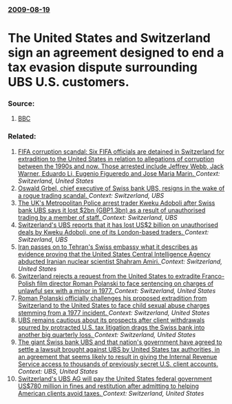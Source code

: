 ### [2009-08-19](/news/2009/08/19/index.md)

#  The United States and Switzerland sign an agreement designed to end a tax evasion dispute surrounding UBS U.S. customers. 




### Source:

1. [BBC](http://news.bbc.co.uk/2/hi/business/8210006.stm)

### Related:

1. [FIFA corruption scandal: Six FIFA officials are detained in Switzerland for extradition to the United States in relation to allegations of corruption between the 1990s and now. Those arrested include Jeffrey Webb, Jack Warner, Eduardo Li, Eugenio Figueredo and Jose Maria Marin. ](/news/2015/05/27/fifa-corruption-scandal-six-fifa-officials-are-detained-in-switzerland-for-extradition-to-the-united-states-in-relation-to-allegations-of-c.md) _Context: Switzerland, United States_
2. [Oswald Grbel, chief executive of Swiss bank UBS, resigns in the wake of a rogue trading scandal. ](/news/2011/09/24/oswald-grubel-chief-executive-of-swiss-bank-ubs-resigns-in-the-wake-of-a-rogue-trading-scandal.md) _Context: Switzerland, UBS_
3. [The UK's Metropolitan Police arrest trader Kweku Adoboli after Swiss bank UBS says it lost $2bn (GBP1.3bn) as a result of unauthorised trading by a member of staff. ](/news/2011/09/15/the-uk-s-metropolitan-police-arrest-trader-kweku-adoboli-after-swiss-bank-ubs-says-it-lost-2bn-agbp1-3bn-as-a-result-of-unauthorised-trad.md) _Context: Switzerland, UBS_
4. [Switzerland's UBS reports that it has lost US$2 billion on unauthorised deals by Kweku Adoboli, one of its London-based traders. ](/news/2011/09/15/switzerland-s-ubs-reports-that-it-has-lost-us-2-billion-on-unauthorised-deals-by-kweku-adoboli-one-of-its-london-based-traders.md) _Context: Switzerland, UBS_
5. [Iran passes on to Tehran's Swiss embassy what it describes as evidence proving that the United States Central Intelligence Agency abducted Iranian nuclear scientist Shahram Amiri. ](/news/2010/07/4/iran-passes-on-to-tehran-s-swiss-embassy-what-it-describes-as-evidence-proving-that-the-united-states-central-intelligence-agency-abducted-i.md) _Context: Switzerland, United States_
6. [Switzerland rejects a request from the United States to extradite Franco-Polish film director Roman Polanski to face sentencing on charges of unlawful sex with a minor in 1977. ](/news/2010/07/12/switzerland-rejects-a-request-from-the-united-states-to-extradite-franco-polish-film-director-roman-polanski-to-face-sentencing-on-charges.md) _Context: Switzerland, United States_
7. [ Roman Polanski officially challenges his proposed extradition from Switzerland to the United States to face child sexual abuse charges stemming from a 1977 incident. ](/news/2009/09/28/roman-polanski-officially-challenges-his-proposed-extradition-from-switzerland-to-the-united-states-to-face-child-sexual-abuse-charges-stem.md) _Context: Switzerland, United States_
8. [ UBS remains cautious about its prospects after client withdrawals spurred by protracted U.S. tax litigation drags the Swiss bank into another big quarterly loss. ](/news/2009/08/4/ubs-remains-cautious-about-its-prospects-after-client-withdrawals-spurred-by-protracted-u-s-tax-litigation-drags-the-swiss-bank-into-anoth.md) _Context: Switzerland, United States_
9. [ The giant Swiss bank UBS and that nation's government have agreed to settle a lawsuit brought against UBS by United States tax authorities, in an agreement that seems likely to result in giving the Internal Revenue Service access to thousands of previously secret U.S. client accounts. ](/news/2009/07/31/the-giant-swiss-bank-ubs-and-that-nation-s-government-have-agreed-to-settle-a-lawsuit-brought-against-ubs-by-united-states-tax-authorities.md) _Context: UBS, United States_
10. [ Switzerland's UBS AG will pay the United States federal government US$780 million in fines and restitution after admitting to helping American clients avoid taxes. ](/news/2009/02/18/switzerland-s-ubs-ag-will-pay-the-united-states-federal-government-us-780-million-in-fines-and-restitution-after-admitting-to-helping-ameri.md) _Context: Switzerland, United States_
